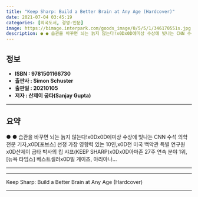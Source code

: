 ```yaml
---
title: "Keep Sharp: Build a Better Brain at Any Age (Hardcover)"
date: 2021-07-04 03:45:19
categories: [외국도서, 경영-인문]
image: https://bimage.interpark.com/goods_image/0/5/5/1/346170551s.jpg
description: ● ● 습관을 바꾸면 뇌는 늙지 않는다!x0Dx0D에미상 수상에 빛나는 CNN 수석 의학 전문 기자,x0D[포브스] 선정 가장 영향력 있는 10인,x0D전 미국 백악관 특별 연구원x0D산제이 굽타 박사의 킵 샤프(KEEP SHARP)x0Dx0D아마존 27주 연속 분야 1위, [뉴욕
---
```


## **정보**

- **ISBN : 9781501166730**
- **출판사 : Simon   Schuster**
- **출판일 : 20210105**
- **저자 : 산제이 굽타(Sanjay Gupta)**

------



## **요약**

●  ●  습관을 바꾸면 뇌는 늙지 않는다!x0Dx0D에미상 수상에 빛나는 CNN 수석 의학 전문 기자,x0D[포브스] 선정 가장 영향력 있는 10인,x0D전 미국 백악관 특별 연구원x0D산제이 굽타 박사의 킵 샤프(KEEP SHARP)x0Dx0D아마존 27주 연속 분야 1위, [뉴욕 타임스] 베스트셀러x0D빌 게이츠, 아리아나... 

------



------


Keep Sharp: Build a Better Brain at Any Age (Hardcover) 

------


